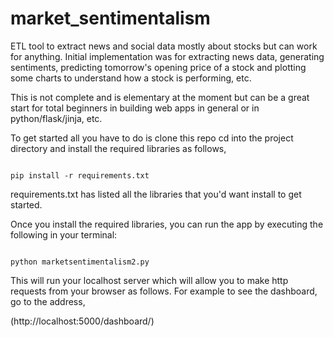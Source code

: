# market_sentimentalism

ETL tool to extract news and social data mostly about stocks but can work for anything. Initial implementation was for extracting news data, generating sentiments, predicting tomorrow's opening price of a stock and plotting some charts to understand how a stock is performing, etc.

This is not complete and is elementary at the moment but can be a great start for total beginners in building web apps in general or in python/flask/jinja, etc.

To get started all you have to do is clone this repo cd into the project directory and install the required libraries as follows,

```shell

pip install -r requirements.txt

```

requirements.txt has listed all the libraries that you'd want install to get started.

Once you install the required libraries, you can run the app by executing the following in your terminal:

```shell

python marketsentimentalism2.py 

```

This will run your localhost server which will allow you to make http requests from your browser as follows. For example to see the dashboard, go to the address, 

(http://localhost:5000/dashboard/)



